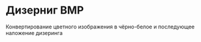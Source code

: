 # Дизерниг BMP
Конвертирование цветного изображения в чёрно-белое и последующее наложение дизеринга
